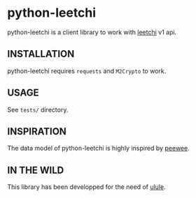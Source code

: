 python-leetchi
==============

python-leetchi is a client library to work with [leetchi](http://www.leetchi.com/) v1 api.

INSTALLATION
------------

python-leetchi requires `requests` and `M2Crypto` to work.

USAGE
-----

See `tests/` directory.

INSPIRATION
-----------

The data model of python-leetchi is highly inspired by [peewee](https://github.com/coleifer/peewee).

IN THE WILD
-----------

This library has been developped for the need of [ulule](http://ulule.com).
